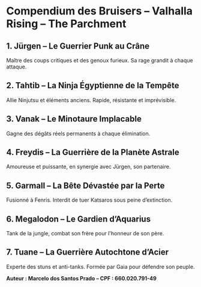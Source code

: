 # Compendium des Bruisers – Valhalla Rising – The Parchment

## 1. Jürgen – Le Guerrier Punk au Crâne
Maître des coups critiques et des genoux furieux. Sa rage grandit à chaque attaque.

## 2. Tahtib – La Ninja Égyptienne de la Tempête
Allie Ninjutsu et éléments anciens. Rapide, résistante et imprévisible.

## 3. Vanak – Le Minotaure Implacable
Gagne des dégâts réels permanents à chaque élimination.

## 4. Freydis – La Guerrière de la Planète Astrale
Amoureuse et puissante, en synergie avec Jürgen, son partenaire.

## 5. Garmall – La Bête Dévastée par la Perte
Fusionné à Fenris. Interdit de tuer Katsaros sous peine d’extinction.

## 6. Megalodon – Le Gardien d’Aquarius
Tank de la jungle, combat son frère pour l'honneur de son père.

## 7. Tuane – La Guerrière Autochtone d’Acier
Experte des stuns et anti-tanks. Formée par Gaia pour défendre son peuple.

**Auteur : Marcelo dos Santos Prado – CPF : 660.020.791-49**
